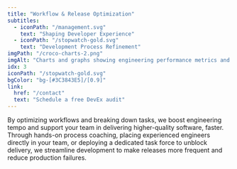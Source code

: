 ```yaml
---
title: "Workflow & Release Optimization"
subtitles:
  - iconPath: "/management.svg"
    text: "Shaping Developer Experience"
  - iconPath: "/stopwatch-gold.svg"
    text: "Development Process Refinement"
imgPath: "/croco-charts-2.png"
imgAlt: "Charts and graphs showing engineering performance metrics and improvements"
idx: 3
iconPath: "/stopwatch-gold.svg"
bgColor: "bg-[#3C3843E5]/[0.9]"
link:
  href: "/contact"
  text: "Schedule a free DevEx audit"
---
```


By optimizing workflows and breaking down tasks, we boost engineering tempo and support your team in delivering higher-quality software, faster. Through hands-on process coaching, placing experienced engineers directly in your team, or deploying a dedicated task force to unblock delivery, we streamline development to make releases more frequent and reduce production failures.
